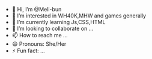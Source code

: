 - 👋 Hi, I’m @Meli-bun
- 👀 I’m interested in WH40K,MHW and games generally
- 🌱 I’m currently learning Js,CSS,HTML
- 💞️ I’m looking to collaborate on ...
- 📫 How to reach me ...
- 😄 Pronouns: She/Her
- ⚡ Fun fact: ...

<!---
Meli-bun/Meli-bun is a ✨ special ✨ repository because its `README.md` (this file) appears on your GitHub profile.
You can click the Preview link to take a look at your changes.
--->
